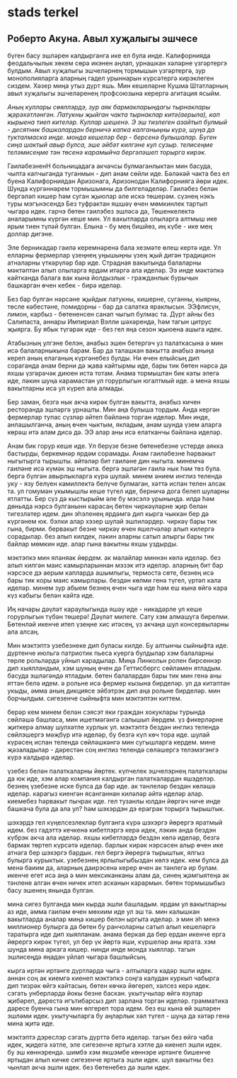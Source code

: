 # stads terkel
## Роберто Акуна. Авыл хуҗалыгы эшчесе
бүген басу эшләрен калдырганга ике ел була инде. Калифорнияда феодальчылык хөкем сөрә икэнен аңлап, урнашкан хәләрне үзгәртергэ булдым. Авыл хуҗалыгы эшчеләрнең тормышын үзгәртергә, зур монополияларга аларның гадел урыннарын күрсәтергә кирэклеген сиздем. Хәзер миңа утыз дүрт яшь. Мин кешеләрне Кушма Штатларның авыл хуҗалыгы эшчеләренең профсоюзына керергә агитация ясыйм. 

*Аның куллары сөяллэрдэ,  зур аяк бармакларындагы тырнаклары җәрәхәтләнгән. Латукны җыйган чакта тырнаклар китә(аерыла), кап кырыена тиеп кителәр. Куллар шешенә. Э эш тизлеген азайтып булмый - десятник башкалардан берничә капка калганыңны күрә, шуңа да тукталмаска инде.  монда кешеләр бер - берсенә булышалар. Бүген сиңа шактый авыр булса, эше әйбәт килгәне кул сузыр. телисеңме теләмисеңме тән төсенә карамыйча бергәләшеп торырга кирәк.*

ГаиләбезненН больницадага акчачсы булмаганлыктан мин басуда, чыпта капчыганда туганмын - дип анам сөйли иде. Бәләкәй чакта без ел буена Калифорниядан Аризонага, Аризонодан Калифорнияга йөри идек. Шунда күргәннәрем тормышымны да билгеләделәр. Гаиләбез белән бергәләп кишер һәм суган җыюлар әле искә төшерәм. сүзнең нэкъ туры мэгънэсендэ Без туфрактан яшшәү өчен мөмкинлек тартып чыгара идек.  гарчэ бөтен гаилэбез эшләсә дә, Төшенкелектә аналарымны күргән кеше мин. Ул вакытларда олыларга алтмыш ике ярым тиен түләй булган. Елына - бу мең бишйөз, иң күбе - ике мең доллар дигэне.

Эле берникадәр гаилә керемнәренә бала хезмәте өлеш кертә иде. Ул елларны фермерлар үзеңнең уңышыңны үзең җый дигән традицион атналарны үткәрүләр бар иде. Страдная вакытында балаларны мәктәптән алып олыларга ярдәм итәргә ала иделәр. Ээ инде мәктәпкә кайтканда балага вак кына йолдызлык - гражданлык бурычын башкарган өчен кебек - бирә иделәр. 

Без бар булган нәрсәне җыйдык латукны, кишерне, суганны, кыярны,  төсле кәбестәне, помидорны - бар да салатка яраклысын. ЭЭфлисүн, лимон, карбыз - бөтененсен санап чыгып булмас та. Дүрт айны без Салипаста, аннары Импириал  Вэлли шәхәрендә, һәм тагын цитрус җыярга. Бу ябык түгәрәк иде - без гел яңа сезон җыюена ашыга идек. 

Атабызның улгэне белэн, анабыз эшен бетергәч уз палаткасына ә мин исә балаларныкына барам. Бар да талашкан вакытта анабыз аныңа кереп аның елаганың күргәнебез булды. Ни өчен елыйсың дип сораганда анам берни дә җава кайтырмы иде, бары тик бөтен нәрсә дә яхшы үзгәрәчәк диюен истә тотам. Анама тормыштан бик каты элегә иде, ләкин шуңа карамастан ул горурлыгын югалтмый иде. ә менә яхшы вакытларны исә ул күреп ала алмады.

Бер заман, безгә нык акча кирәк булган вакытта, анабыз кичен ресторанда эшләргә урнашты. Мин аңа булыша тордым. Анда кергән фермерлар тупас сүзләр әйтеп бәйләнә торган иделәр. Мин инде, анлашылганча, аның өчен чыктым, якладым, анам шунда үзем аларга көрәш итә алам дисә дә. ЭЭ алар аны исә елатканчы бәйләнә иделәр.

Анам бик горур кеше иде. Ул берүзе безне бөтенебезне үстерде аякка бастырды, беркемнәр ярдәм сорамады. Анам гаиләбезне һәрвакыт ныгытырга тырышты. әйтәләр бит гаиләне дин ныгыта. минемчә гаиләне исә күмәк эш ныгыта. бергә эшләгән гаилә нык һәм төз була. бергә бүлгән авырлыкларга күрә шулай. минем әнием инглиз телендә уку - язу белүен камиллектә белүче булмаган, хәттә испан телен алсак та. ул гомумән укымышлы кеше түгел иде, берничә дога белеп шуларны ятлатты. Бер сүз дә кыстырыйм әле бу мэсэлэ урынында. илдә һәм дөньяда нэрсэ булганынн карасаң бөтен чиркәүләрне җир белән тигезләтер идем. дин эһэленең ярдәмгә дип кырга чыккан бер дә күргәнем юк. бэлки алар хэзер шулай эшлиләрдер. чиркәү бары тик гына, бирми. бервакыт безне  чиркәү өчен яшелчәләр алып килергә сорадылар. без алып килдек, ләкин аларны  сатып алыргы  бары тик байлар мөмкин иде. алар гына вакытны яхшы уздырды. 

мэктэпкэ мин яланяак йөрдем. ак малайлар миннэн көлә иделәр. без алып килгән маис камырларыннан мэзэк итэ иделэр. аларның бит бар нэрсэсе дэ аерым капларда ашымлыгы, термоста сөте, безнең исә бары тик коры маис камырлары. бездән көлми генә түгел, үртәп кала иделәр. минем зур абыем безнең өчен чыга иде һәм еш кына өйгә кара күз кабыгы белән кайта иде. 

Иң начары дәүләт караулыгында яшәу иде - никадәрле ул кеше горурлыгын түбән төшерә! Дәүләт милеге. Сату хэм алмашуга бирелми. Бөтенләй икенче итеп үзеңне хис итәсең, үз акчаңа шул консервыларны ала алсаң.

Мин мэктэптэ узебезнеке дип буласы килде. Бу алтынчы сыйныфта иде. дүртенче июльгә патриотик пьеса куерга булдылар хэм балаларны төрле рольләрдә уйнып карадылар. Миңа Линкольн ролен бирсеннэр дип хыялландым, хэм шуның өчен дә Геттисбергс сөйләмен ятладым. басуда эшләгәндә ятладым. бөтен балалардан бары тик мин генә аны яттан белә идем. ә рольне исә фермер кызына бирделәр. ул да китаптан укыды, әмма аның дикциясе эйбэтрэк дип аңа рольне бирделәр. мин борчылдым. сигезенче сыйныфта мин мэктэптэн киттем.

берәр кем минем белән сэясэт яки граждан хокуклары турында сөйләшә башласа, мин ишетмәгәнгә салышып йөрдем. үз фикерләрне җиткерә алмау шулхәтле хурлык ул. мэктэптэ бездән инглиз телендә сөйлэшергэ мәҗбүр итә иделәр, бу безгә күп көч тора иде. шулай күрәсең испан телендә сөйләшкәнгә мин сугышларга кердем. мине җәзаладылар - дәрестән соң инглиз телендә сөләшергэ телэмэгэнгэ күрэ калдыра иделәр. 

үзебез белән палаткаларны йөртек. күпчелек эшчелэрнең палаткалары да юк иде, хэм алар компания калдырган палаткалардан яшэделэр. безнең үзебезне иске булса да бар иде. ак тәнлеләр бездән көләшә иделәр. карагыз киенгән ясанганнан киләләр әйтә иделәр алар. киемебез һәрвакыт пычрак иде. гел тузанлы юлдан йөргәч ниче инде башкача була да ала ул? һәм шэхэрдэн дэ ераграк торырга тырыштык.

шэхэрдэ гел күңелсезлекләр булганга күрә шэхэргэ йөрергэ яратмый идем. без гадэттэ кечкенә кибетлэргэ керә идек, лэкин анда бездэн күбрэк акча ала иделәр. яхшы кибетлэрдэ бездэн көлә иделәр, безгә бармак төртеп күрсәтә иделәр. барлык кирәк нэрсәсен алыр өчен ике атнага бер шэхэргэ бардык. гел бергэ йөрергә тырыштык, ялгыз булырга курыктык.  узебезнең ярлылыгыбыздан көлэ идек. кем булса да менә баиим да, аларның даирэсенә керер өчен ак тәнлегә ир булам. икенче егет исә аңа ә мин мексиканканы алам да, синең җәмгыятеңә ак тәнлене алган өчен ничек итеп асканын карармын. бөтен тормышыбыз басу эшенең янында булган.

мина сигез булганда мин кырда эшли башладым. ярдәм ул вакытларны аз иде, әмма гаиләм өчен мөхиим иде ул эш тә. мин калышкан вакытларда аналар миңа кишер белэн ыргыта иделәр. э мин эһ менэ миллионер булырга да бөтен бу ранчоларны сатып алып кешеләргә таратырга иде дип хыялланам. анама беркая да бер ердан икенче ерга йөрергэ кирәк түгел, ул бер үк йөртә яши, күршеләр аны ярата. хэм шунда мина аркага кишер. нинди инде монда хыяллар. тагын эшлисеңдә яңадан уйлап чыгара башлыйсың.

кырга иртән иртәнге дүртләрдә чыга - алтыларга кадәр эшли идек. аннан соң ак киемгә киенеп мэктэпкэ соңга калудан куркып чабырга дип тизрәк өйгэ кайтасың. бөтен көчкә йөгереп, хәлсез керә идек. сэгать унберләрдә йокы безне баскан. укытучылар өйгә язулар җибәреп, дәрестә игътибарсыз дип зарлана торган иделәр. грамматика дәресе буенча гына мин өлгереп тора идем. без еш кына өй эшләрен эшләми идек. укытучыларга бу аңларлык хәл түгел - шуңа да хәтәр генә мина җитә иде.

мэктэптэ дэреслэр сэгать дүрттә бетә иделәр. тагын без өйгә чаба идек, җидегә хәтле, эле сигезенче яртыга хэтле дә киенеп эшли идек. бу эш көннэрендә. шимбэ хэм якшэмбе көннэре иртәнге бишенче яртыдан алып кичке сигезенче яртыга эшли идек. шул вакытны без чынлап акча эшли идек. без бөтенебез дә эшли идек.